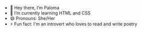 - 👋 Hey there, I’m Paloma
- 🌱 I’m currently learning HTML and CSS
- 😄 Pronouns: She/Her
- ⚡ Fun fact: I'm an introvert who loves to read and write poetry

<!---
Paloma1104/Paloma1104 is a ✨ special ✨ repository because its `README.md` (this file) appears on your GitHub profile.
You can click the Preview link to take a look at your changes.
--->
